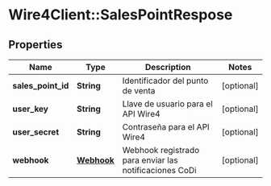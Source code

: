 # Wire4Client::SalesPointRespose

## Properties
Name | Type | Description | Notes
------------ | ------------- | ------------- | -------------
**sales_point_id** | **String** | Identificador del punto de venta | [optional] 
**user_key** | **String** | Llave de usuario para el API Wire4 | [optional] 
**user_secret** | **String** | Contraseña para el API Wire4 | [optional] 
**webhook** | [**Webhook**](Webhook.md) | Webhook registrado para enviar las notificaciones CoDi | [optional] 


